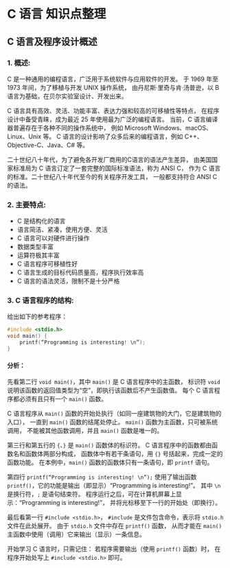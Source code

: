 # C 语言 知识点整理

## C 语言及程序设计概述

### 1. 概述:

C 是一种通用的编程语言，广泛用于系统软件与应用软件的开发。
于 1969 年至 1973 年间，为了移植与开发 UNIX 操作系统，
由丹尼斯·里奇与肯·汤普逊，以 B 语言为基础，在贝尔实验室设计、开发出来。

C 语言具有高效、灵活、功能丰富、表达力强和较高的可移植性等特点，
在程序设计中备受青睐，成为最近 25 年使用最为广泛的编程语言。
当前，C 语言编译器普遍存在于各种不同的操作系统中，
例如 Microsoft Windows、macOS、Linux、Unix 等。
C 语言的设计影响了众多后来的编程语言，例如 C++、Objective-C、Java、C# 等。

二十世纪八十年代，为了避免各开发厂商用的C语言的语法产生差异，
由美国国家标准局为 C 语言订定了一套完整的国际标准语法，称为 ANSI C，
作为 C 语言的标准。二十世纪八十年代至今的有关程序开发工具，
一般都支持符合 ANSI C 的语法。

### 2. 主要特点:

* C 是结构化的语言
* 语言简洁、紧凑，使用方便、灵活
* C 语言可以对硬件进行操作
* 数据类型丰富
* 运算符极其丰富
* C 语言程序可移植性好
* C 语言生成的目标代码质量高，程序执行效率高
* C 语言的语法灵活，限制不是十分严格

### 3. C 语言程序的结构:

给出如下的参考程序：

```c
#include <stdio.h>
void main() {
    printf(“Programming is interesting! \n”);
}
```

#### 分析：

先看第二行 `void main()`，其中 `main()` 是 C 语言程序中的主函数，
标识符 `void` 说明该函数的返回值类型为“空”，即执行该函数后不产生函数值。
每个 C 语言程序都必须有且只有一个 `main()` 函数。

C 语言程序从 `main()` 函数的开始处执行（如同一座建筑物的大门，它是建筑物的入口），
一直到 `main()` 函数的结尾处停止。
`main()` 函数为主函数，只可被系统调用，
不能被其他函数调用，并且 `main()` 函数是唯一的。

第三行和第五行的 `{`、`}` 是 `main()` 函数体的标识符。
C 语言程序中的函数都由函数名和函数体两部分构成，
函数体中有若干条语句，用 `{}` 号括起来，完成一定的函数功能。
在本例中，`main()` 函数的函数体只有一条语句，即 `printf` 语句。

第四行 `printf(“Programming is interesting! \n”);`
使用了输出函数 `printf()`，它的功能是输出（即显示）“Programming is interesting!”。
其中 `\n` 是换行符，`;` 是语句结束符。
程序运行之后，可在计算机屏幕上显示：“Programming is interesting!”，
并将光标移至下一行的开始处（即换行）。

最后看第一行 `#include <stdio.h>`，
`#include` 是文件包含命令，表示将 `stdio.h` 文件在此处展开。
由于 `stdio.h` 文件中存在 `printf()` 函数，
从而才能在 `main()` 主函数中使用（调用）它来输出（显示）一条信息。

开始学习 C 语言时，只需记住：
若程序需要输出（使用 `printf()` 函数）时，
在程序开始处写上 `#include <stdio.h>` 即可。

